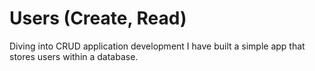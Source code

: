 # Users (Create, Read)

Diving into CRUD application development I have built a simple app that stores users within a database.
